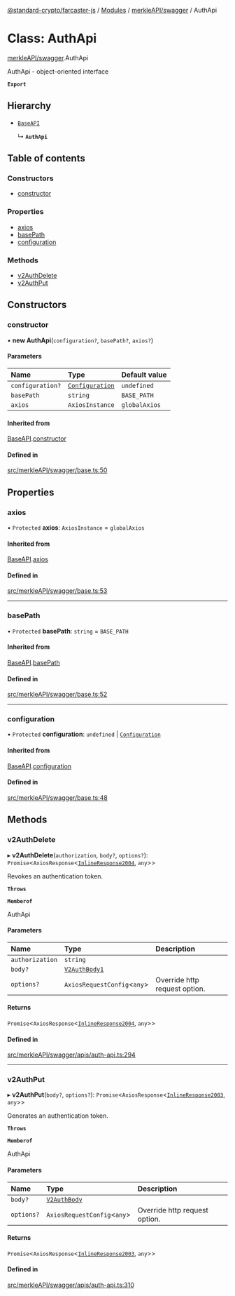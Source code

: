 [@standard-crypto/farcaster-js](../README.md) / [Modules](../modules.md) / [merkleAPI/swagger](../modules/merkleAPI_swagger.md) / AuthApi

# Class: AuthApi

[merkleAPI/swagger](../modules/merkleAPI_swagger.md).AuthApi

AuthApi - object-oriented interface

**`Export`**

## Hierarchy

- [`BaseAPI`](merkleAPI_swagger.BaseAPI.md)

  ↳ **`AuthApi`**

## Table of contents

### Constructors

- [constructor](merkleAPI_swagger.AuthApi.md#constructor)

### Properties

- [axios](merkleAPI_swagger.AuthApi.md#axios)
- [basePath](merkleAPI_swagger.AuthApi.md#basepath)
- [configuration](merkleAPI_swagger.AuthApi.md#configuration)

### Methods

- [v2AuthDelete](merkleAPI_swagger.AuthApi.md#v2authdelete)
- [v2AuthPut](merkleAPI_swagger.AuthApi.md#v2authput)

## Constructors

### constructor

• **new AuthApi**(`configuration?`, `basePath?`, `axios?`)

#### Parameters

| Name | Type | Default value |
| :------ | :------ | :------ |
| `configuration?` | [`Configuration`](merkleAPI_swagger.Configuration.md) | `undefined` |
| `basePath` | `string` | `BASE_PATH` |
| `axios` | `AxiosInstance` | `globalAxios` |

#### Inherited from

[BaseAPI](merkleAPI_swagger.BaseAPI.md).[constructor](merkleAPI_swagger.BaseAPI.md#constructor)

#### Defined in

[src/merkleAPI/swagger/base.ts:50](https://github.com/standard-crypto/farcaster-js/blob/main/src/merkleAPI/swagger/base.ts#L50)

## Properties

### axios

• `Protected` **axios**: `AxiosInstance` = `globalAxios`

#### Inherited from

[BaseAPI](merkleAPI_swagger.BaseAPI.md).[axios](merkleAPI_swagger.BaseAPI.md#axios)

#### Defined in

[src/merkleAPI/swagger/base.ts:53](https://github.com/standard-crypto/farcaster-js/blob/main/src/merkleAPI/swagger/base.ts#L53)

___

### basePath

• `Protected` **basePath**: `string` = `BASE_PATH`

#### Inherited from

[BaseAPI](merkleAPI_swagger.BaseAPI.md).[basePath](merkleAPI_swagger.BaseAPI.md#basepath)

#### Defined in

[src/merkleAPI/swagger/base.ts:52](https://github.com/standard-crypto/farcaster-js/blob/main/src/merkleAPI/swagger/base.ts#L52)

___

### configuration

• `Protected` **configuration**: `undefined` \| [`Configuration`](merkleAPI_swagger.Configuration.md)

#### Inherited from

[BaseAPI](merkleAPI_swagger.BaseAPI.md).[configuration](merkleAPI_swagger.BaseAPI.md#configuration)

#### Defined in

[src/merkleAPI/swagger/base.ts:48](https://github.com/standard-crypto/farcaster-js/blob/main/src/merkleAPI/swagger/base.ts#L48)

## Methods

### v2AuthDelete

▸ **v2AuthDelete**(`authorization`, `body?`, `options?`): `Promise`<`AxiosResponse`<[`InlineResponse2004`](../interfaces/merkleAPI_swagger.InlineResponse2004.md), `any`\>\>

Revokes an authentication token.

**`Throws`**

**`Memberof`**

AuthApi

#### Parameters

| Name | Type | Description |
| :------ | :------ | :------ |
| `authorization` | `string` |  |
| `body?` | [`V2AuthBody1`](../interfaces/merkleAPI_swagger.V2AuthBody1.md) |  |
| `options?` | `AxiosRequestConfig`<`any`\> | Override http request option. |

#### Returns

`Promise`<`AxiosResponse`<[`InlineResponse2004`](../interfaces/merkleAPI_swagger.InlineResponse2004.md), `any`\>\>

#### Defined in

[src/merkleAPI/swagger/apis/auth-api.ts:294](https://github.com/standard-crypto/farcaster-js/blob/main/src/merkleAPI/swagger/apis/auth-api.ts#L294)

___

### v2AuthPut

▸ **v2AuthPut**(`body?`, `options?`): `Promise`<`AxiosResponse`<[`InlineResponse2003`](../interfaces/merkleAPI_swagger.InlineResponse2003.md), `any`\>\>

Generates an authentication token.

**`Throws`**

**`Memberof`**

AuthApi

#### Parameters

| Name | Type | Description |
| :------ | :------ | :------ |
| `body?` | [`V2AuthBody`](../interfaces/merkleAPI_swagger.V2AuthBody.md) |  |
| `options?` | `AxiosRequestConfig`<`any`\> | Override http request option. |

#### Returns

`Promise`<`AxiosResponse`<[`InlineResponse2003`](../interfaces/merkleAPI_swagger.InlineResponse2003.md), `any`\>\>

#### Defined in

[src/merkleAPI/swagger/apis/auth-api.ts:310](https://github.com/standard-crypto/farcaster-js/blob/main/src/merkleAPI/swagger/apis/auth-api.ts#L310)
